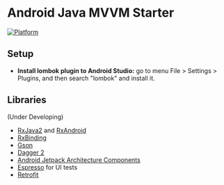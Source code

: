 # Android Java MVVM Starter

[![Platform](https://img.shields.io/badge/platform-Android-green.svg)](http://developer.android.com/index.html)

## Setup
- **Install lombok plugin to Android Studio:** go to menu File > Settings > Plugins, and then search "lombok" and install it.
## Libraries
(Under Developing)
- [RxJava2](https://github.com/ReactiveX/RxJava) and [RxAndroid](https://github.com/ReactiveX/RxAndroid)
- [RxBinding](https://github.com/JakeWharton/RxBinding)
- [Gson](https://github.com/google/gson)
- [Dagger 2](http://google.github.io/dagger/)
- [Android Jetpack Architecture Components](https://developer.android.com/jetpack/arch/)
- [Espresso](https://google.github.io/android-testing-support-library/) for UI tests
- [Retrofit](https://github.com/square/retrofit)

